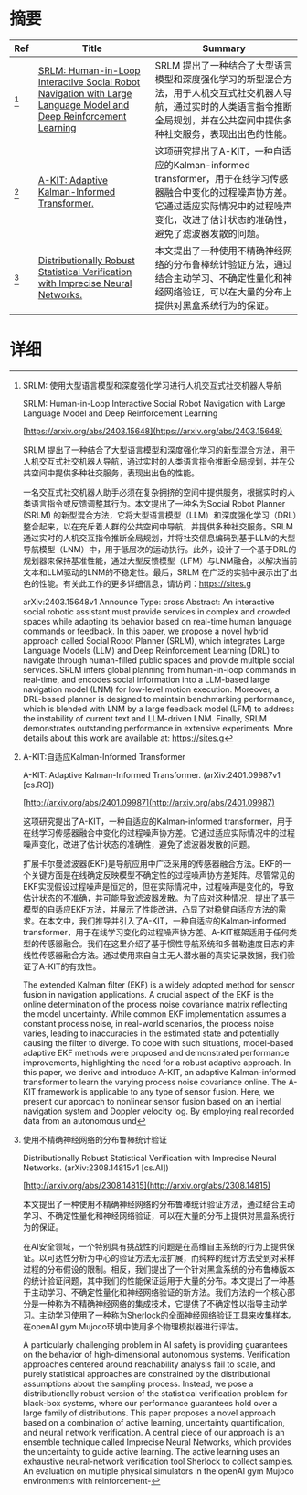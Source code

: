 # 摘要

| Ref | Title | Summary |
| --- | --- | --- |
| [^1] | [SRLM: Human-in-Loop Interactive Social Robot Navigation with Large Language Model and Deep Reinforcement Learning](https://arxiv.org/abs/2403.15648) | SRLM 提出了一种结合了大型语言模型和深度强化学习的新型混合方法，用于人机交互式社交机器人导航，通过实时的人类语言指令推断全局规划，并在公共空间中提供多种社交服务，表现出出色的性能。 |
| [^2] | [A-KIT: Adaptive Kalman-Informed Transformer.](http://arxiv.org/abs/2401.09987) | 这项研究提出了A-KIT，一种自适应的Kalman-informed transformer，用于在线学习传感器融合中变化的过程噪声协方差。它通过适应实际情况中的过程噪声变化，改进了估计状态的准确性，避免了滤波器发散的问题。 |
| [^3] | [Distributionally Robust Statistical Verification with Imprecise Neural Networks.](http://arxiv.org/abs/2308.14815) | 本文提出了一种使用不精确神经网络的分布鲁棒统计验证方法，通过结合主动学习、不确定性量化和神经网络验证，可以在大量的分布上提供对黑盒系统行为的保证。 |

# 详细

[^1]: SRLM: 使用大型语言模型和深度强化学习进行人机交互式社交机器人导航

    SRLM: Human-in-Loop Interactive Social Robot Navigation with Large Language Model and Deep Reinforcement Learning

    [https://arxiv.org/abs/2403.15648](https://arxiv.org/abs/2403.15648)

    SRLM 提出了一种结合了大型语言模型和深度强化学习的新型混合方法，用于人机交互式社交机器人导航，通过实时的人类语言指令推断全局规划，并在公共空间中提供多种社交服务，表现出出色的性能。

    

    一名交互式社交机器人助手必须在复杂拥挤的空间中提供服务，根据实时的人类语言指令或反馈调整其行为。本文提出了一种名为Social Robot Planner (SRLM) 的新型混合方法，它将大型语言模型（LLM）和深度强化学习（DRL）整合起来，以在充斥着人群的公共空间中导航，并提供多种社交服务。SRLM 通过实时的人机交互指令推断全局规划，并将社交信息编码到基于LLM的大型导航模型（LNM）中，用于低层次的运动执行。此外，设计了一个基于DRL的规划器来保持基准性能，通过大型反馈模型（LFM）与LNM融合，以解决当前文本和LLM驱动的LNM的不稳定性。最后，SRLM 在广泛的实验中展示出了出色的性能。有关此工作的更多详细信息，请访问：https://sites.g

    arXiv:2403.15648v1 Announce Type: cross  Abstract: An interactive social robotic assistant must provide services in complex and crowded spaces while adapting its behavior based on real-time human language commands or feedback. In this paper, we propose a novel hybrid approach called Social Robot Planner (SRLM), which integrates Large Language Models (LLM) and Deep Reinforcement Learning (DRL) to navigate through human-filled public spaces and provide multiple social services. SRLM infers global planning from human-in-loop commands in real-time, and encodes social information into a LLM-based large navigation model (LNM) for low-level motion execution. Moreover, a DRL-based planner is designed to maintain benchmarking performance, which is blended with LNM by a large feedback model (LFM) to address the instability of current text and LLM-driven LNM. Finally, SRLM demonstrates outstanding performance in extensive experiments. More details about this work are available at: https://sites.g
    
[^2]: A-KIT:自适应Kalman-Informed Transformer

    A-KIT: Adaptive Kalman-Informed Transformer. (arXiv:2401.09987v1 [cs.RO])

    [http://arxiv.org/abs/2401.09987](http://arxiv.org/abs/2401.09987)

    这项研究提出了A-KIT，一种自适应的Kalman-informed transformer，用于在线学习传感器融合中变化的过程噪声协方差。它通过适应实际情况中的过程噪声变化，改进了估计状态的准确性，避免了滤波器发散的问题。

    

    扩展卡尔曼滤波器(EKF)是导航应用中广泛采用的传感器融合方法。EKF的一个关键方面是在线确定反映模型不确定性的过程噪声协方差矩阵。尽管常见的EKF实现假设过程噪声是恒定的，但在实际情况中，过程噪声是变化的，导致估计状态的不准确，并可能导致滤波器发散。为了应对这种情况，提出了基于模型的自适应EKF方法，并展示了性能改进，凸显了对稳健自适应方法的需求。在本文中，我们推导并引入了A-KIT，一种自适应的Kalman-informed transformer，用于在线学习变化的过程噪声协方差。A-KIT框架适用于任何类型的传感器融合。我们在这里介绍了基于惯性导航系统和多普勒速度日志的非线性传感器融合方法。通过使用来自自主无人潜水器的真实记录数据，我们验证了A-KIT的有效性。

    The extended Kalman filter (EKF) is a widely adopted method for sensor fusion in navigation applications. A crucial aspect of the EKF is the online determination of the process noise covariance matrix reflecting the model uncertainty. While common EKF implementation assumes a constant process noise, in real-world scenarios, the process noise varies, leading to inaccuracies in the estimated state and potentially causing the filter to diverge. To cope with such situations, model-based adaptive EKF methods were proposed and demonstrated performance improvements, highlighting the need for a robust adaptive approach. In this paper, we derive and introduce A-KIT, an adaptive Kalman-informed transformer to learn the varying process noise covariance online. The A-KIT framework is applicable to any type of sensor fusion. Here, we present our approach to nonlinear sensor fusion based on an inertial navigation system and Doppler velocity log. By employing real recorded data from an autonomous und
    
[^3]: 使用不精确神经网络的分布鲁棒统计验证

    Distributionally Robust Statistical Verification with Imprecise Neural Networks. (arXiv:2308.14815v1 [cs.AI])

    [http://arxiv.org/abs/2308.14815](http://arxiv.org/abs/2308.14815)

    本文提出了一种使用不精确神经网络的分布鲁棒统计验证方法，通过结合主动学习、不确定性量化和神经网络验证，可以在大量的分布上提供对黑盒系统行为的保证。

    

    在AI安全领域，一个特别具有挑战性的问题是在高维自主系统的行为上提供保证。以可达性分析为中心的验证方法无法扩展，而纯粹的统计方法受到对采样过程的分布假设的限制。相反，我们提出了一个针对黑盒系统的分布鲁棒版本的统计验证问题，其中我们的性能保证适用于大量的分布。本文提出了一种基于主动学习、不确定性量化和神经网络验证的新方法。我们方法的一个核心部分是一种称为不精确神经网络的集成技术，它提供了不确定性以指导主动学习。主动学习使用了一种称为Sherlock的全面神经网络验证工具来收集样本。在openAI gym Mujoco环境中使用多个物理模拟器进行评估。

    A particularly challenging problem in AI safety is providing guarantees on the behavior of high-dimensional autonomous systems. Verification approaches centered around reachability analysis fail to scale, and purely statistical approaches are constrained by the distributional assumptions about the sampling process. Instead, we pose a distributionally robust version of the statistical verification problem for black-box systems, where our performance guarantees hold over a large family of distributions. This paper proposes a novel approach based on a combination of active learning, uncertainty quantification, and neural network verification. A central piece of our approach is an ensemble technique called Imprecise Neural Networks, which provides the uncertainty to guide active learning. The active learning uses an exhaustive neural-network verification tool Sherlock to collect samples. An evaluation on multiple physical simulators in the openAI gym Mujoco environments with reinforcement-
    

